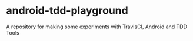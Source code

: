 android-tdd-playground
======================

A repository for making some experiments with TravisCI, Android and TDD Tools
